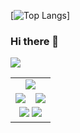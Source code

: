 [![Top Langs](https://github-readme-stats.vercel.app/api/top-langs/?username=Mahefa-MaH)]
### Hi there 👋

<table style="text-align:center;">
  <tr><td align="center" colspan="2">
    <picture>
      <source media="(prefers-color-scheme: dark)" srcset="https://streak-stats.demolab.com?user=Mahefa-MaH&theme=dark" />
      <img src="https://streak-stats.demolab.com?user=Mahefa-MaH&theme=default" />
    </picture>
  </td></tr>
  <tr>
    <picture>
  <source
    srcset="https://github-readme-stats.vercel.app/api/top-langs/?username=Mahefa-MaH&layout=donut&langs_count=5&show_icons=true"
    media="(prefers-color-scheme: dark)"
  />
  <source
    srcset="https://github-readme-stats.vercel.app/api/wakatime?username=Mahefa-MaH)(https://github.com/anuraghazra/github-readme-stats"
    media="(prefers-color-scheme: light), (prefers-color-scheme: no-preference)"
  />
  <img src="https://github-readme-stats.vercel.app/api?username=anuraghazra&show_icons=true" />
</picture>
    <td><img src="https://github-readme-stats.vercel.app/api/top-langs/?username=Mahefa-MaH&layout=donut&langs_count=5"/></td>
    <td><img src="https://github-readme-stats.vercel.app/api/wakatime?username=Mahefa-MaH)(https://github.com/anuraghazra/github-readme-stats"/></td>
  </tr>
  <tr>
    <td align="center" colspan="2">
      <img src="https://github-readme-stats.vercel.app/api?username=Mahefa-MaH&theme=highcontrast&show_icons=true&count_private=true"/>
      <img src="https://github-readme-stats.vercel.app/api?username=Mahefa-MaH&show_icons=true&theme=radical"/>
    </td>
  </tr>
</table>

<!--
[![GitHub Streak](https://streak-stats.demolab.com?user=DenverCoder1)](https://git.io/streak-stats)
**Mahefa-MaH/Mahefa-MaH** is a ✨ _special_ ✨ repository because its `README.md` (this file) appears on your GitHub profile.

Here are some ideas to get you started:

- 🔭 I’m currently working on ...
- 🌱 I’m currently learning ...
- 👯 I’m looking to collaborate on ...
- 🤔 I’m looking for help with ...
- 💬 Ask me about ...
- 📫 How to reach me: ...
- 😄 Pronouns: ...
- ⚡ Fun fact: ...
-->
